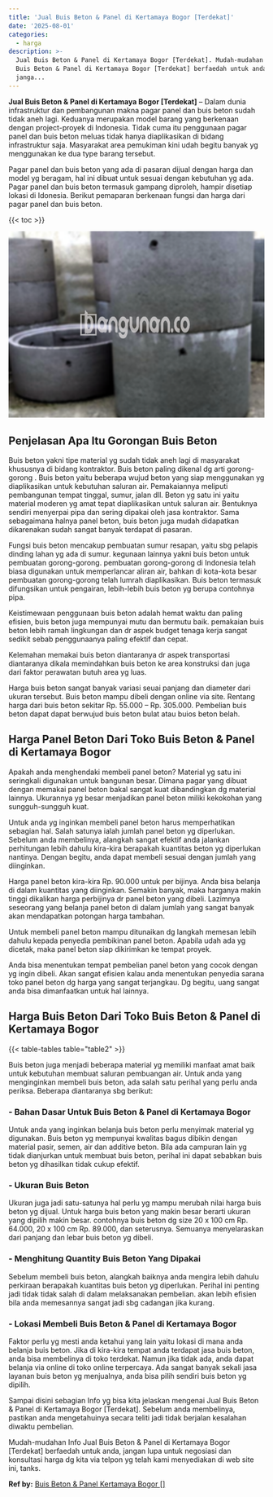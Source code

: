 ```yaml
---
title: 'Jual Buis Beton & Panel di Kertamaya Bogor [Terdekat]'
date: '2025-08-01'
categories:
  - harga
description: >-
  Jual Buis Beton & Panel di Kertamaya Bogor [Terdekat]. Mudah-mudahan Info Jual
  Buis Beton & Panel di Kertamaya Bogor [Terdekat] berfaedah untuk anda,
  janga...
---
```


**Jual Buis Beton & Panel di Kertamaya Bogor \[Terdekat\]** – Dalam dunia infrastruktur dan pembangunan makna pagar panel dan buis beton sudah tidak aneh lagi. Keduanya merupakan model barang yang berkenaan dengan project-proyek di Indonesia. Tidak cuma itu penggunaan pagar panel dan buis beton meluas tidak hanya diaplikasikan di bidang infrastruktur saja. Masyarakat area pemukiman kini udah begitu banyak yg menggunakan ke dua type barang tersebut.

Pagar panel dan buis beton yang ada di pasaran dijual dengan harga dan model yg beragam, hal ini dibuat untuk sesuai dengan kebutuhan yg ada. Pagar panel dan buis beton termasuk gampang diproleh, hampir disetiap lokasi di Idonesia. Berikut pemaparan berkenaan fungsi dan harga dari pagar panel dan buis beton.

{{< toc >}}

![Jual Buis Beton & Panel di Kertamaya Bogor [Terdekat]](/images/jual-panel-buis-beton-murah-42.png)

## Penjelasan Apa Itu Gorongan Buis Beton

Buis beton yakni tipe material yg sudah tidak aneh lagi di masyarakat khususnya di bidang kontraktor. Buis beton paling dikenal dg arti gorong-gorong . Buis beton yaitu beberapa wujud beton yang siap menggunakan yg diaplikasikan untuk kebutuhan saluran air. Pemakaiannya meliputi pembangunan tempat tinggal, sumur, jalan dll. Beton yg satu ini yaitu material moderen yg amat tepat diaplikasikan untuk saluran air. Bentuknya sendiri menyerpai pipa dan sering dipakai oleh jasa kontraktor. Sama sebagaimana halnya panel beton, buis beton juga mudah didapatkan dikarenakan sudah sangat banyak terdapat di pasaran.

Fungsi buis beton mencakup pembuatan sumur resapan, yaitu sbg pelapis dinding lahan yg ada di sumur. kegunaan lainnya yakni buis beton untuk pembuatan gorong-gorong. pembuatan gorong-gorong di Indonesia telah biasa digunakan untuk memperlancar aliran air, bahkan di kota-kota besar pembuatan gorong-gorong telah lumrah diaplikasikan. Buis beton termasuk difungsikan untuk pengairan, lebih-lebih buis beton yg berupa contohnya pipa.

Keistimewaan penggunaan buis beton adalah hemat waktu dan paling efisien, buis beton juga mempunyai mutu dan bermutu baik. pemakaian buis beton lebih ramah lingkungan dan dr aspek budget tenaga kerja sangat sedikit sebab penggunaanya paling efektif dan cepat.

Kelemahan memakai buis beton diantaranya dr aspek transportasi diantaranya dikala memindahkan buis beton ke area konstruksi dan juga dari faktor perawatan butuh area yg luas.

Harga buis beton sangat banyak variasi seuai panjang dan diameter dari ukuran tersebut. Buis beton mampu dibeli dengan online via site. Rentang harga dari buis beton sekitar Rp. 55.000 – Rp. 305.000. Pembelian buis beton dapat dapat berwujud buis beton bulat atau buios beton belah.

## Harga Panel Beton Dari Toko Buis Beton & Panel di Kertamaya Bogor

Apakah anda menghendaki membeli panel beton? Material yg satu ini seringkali digunakan untuk bangunan besar. Dimana pagar yang dibuat dengan memakai panel beton bakal sangat kuat dibandingkan dg material lainnya. Ukurannya yg besar menjadikan panel beton miliki kekokohan yang sungguh-sungguh kuat.

Untuk anda yg inginkan membeli panel beton harus memperhatikan sebagian hal. Salah satunya ialah jumlah panel beton yg diperlukan. Sebelum anda membelinya, alangkah sangat efektif anda jalankan perhitungan lebih dahulu kira-kira berapakah kuantitas beton yg diperlukan nantinya. Dengan begitu, anda dapat membeli sesuai dengan jumlah yang diinginkan.

Harga panel beton kira-kira Rp. 90.000 untuk per bijinya. Anda bisa belanja di dalam kuantitas yang diinginkan. Semakin banyak, maka harganya makin tinggi dikalikan harga perbijinya dr panel beton yang dibeli. Lazimnya seseorang yang belanja panel beton di dalam jumlah yang sangat banyak akan mendapatkan potongan harga tambahan.

Untuk membeli panel beton mampu ditunaikan dg langkah memesan lebih dahulu kepada penyedia pembikinan panel beton. Apabila udah ada yg dicetak, maka panel beton siap dikirimkan ke tempat proyek.

Anda bisa menentukan tempat pembelian panel beton yang cocok dengan yg ingin dibeli. Akan sangat efisien kalau anda menentukan penyedia sarana toko panel beton dg harga yang sangat terjangkau. Dg begitu, uang sangat anda bisa dimanfaatkan untuk hal lainnya.

## Harga Buis Beton Dari Toko Buis Beton & Panel di Kertamaya Bogor

{{< table-tables table="table2" >}}

Buis beton juga menjadi beberapa material yg memiliki manfaat amat baik untuk kebutuhan membuat saluran pembuangan air. Untuk anda yang menginginkan membeli buis beton, ada salah satu perihal yang perlu anda periksa. Beberapa diantaranya sbg berikut:

### \- Bahan Dasar Untuk Buis Beton & Panel di Kertamaya Bogor

Untuk anda yang inginkan belanja buis beton perlu menyimak material yg digunakan. Buis beton yg mempunyai kwalitas bagus dibikin dengan material pasir, semen, air dan additive beton. Bila ada campuran lain yg tidak dianjurkan untuk membuat buis beton, perihal ini dapat sebabkan buis beton yg dihasilkan tidak cukup efektif.

### \- Ukuran Buis Beton

Ukuran juga jadi satu-satunya hal perlu yg mampu merubah nilai harga buis beton yg dijual. Untuk harga buis beton yang makin besar berarti ukuran yang dipilih makin besar. contohnya buis beton dg size 20 x 100 cm Rp. 64.000, 20 x 100 cm Rp. 89.000, dan seterusnya. Semuanya menyelaraskan dari panjang dan lebar buis beton yg dibeli.

### \- Menghitung Quantity Buis Beton Yang Dipakai

Sebelum membeli buis beton, alangkah baiknya anda mengira lebih dahulu perkiraan berapakah kuantitas buis beton yg diperlukan. Perihal ini penting jadi tidak tidak salah di dalam melaksanakan pembelian. akan lebih efisien bila anda memesannya sangat jadi sbg cadangan jika kurang.

### \- Lokasi Membeli Buis Beton & Panel di Kertamaya Bogor

Faktor perlu yg mesti anda ketahui yang lain yaitu lokasi di mana anda belanja buis beton. Jika di kira-kira tempat anda terdapat jasa buis beton, anda bisa membelinya di toko terdekat. Namun jika tidak ada, anda dapat belanja via online di toko online terpercaya. Ada sangat banyak sekali jasa layanan buis beton yg menjualnya, anda bisa pilih sendiri buis beton yg dipilih.

Sampai disini sebagian Info yg bisa kita jelaskan mengenai Jual Buis Beton & Panel di Kertamaya Bogor \[Terdekat\]. Sebelum anda membelinya, pastikan anda mengetahuinya secara teliti jadi tidak berjalan kesalahan diwaktu pembelian.

Mudah-mudahan Info Jual Buis Beton & Panel di Kertamaya Bogor \[Terdekat\] berfaedah untuk anda, jangan lupa untuk negosiasi dan konsultasi harga dg kita via telpon yg telah kami menyediakan di web site ini, tanks.

**Ref by:** [Buis Beton & Panel Kertamaya Bogor []](https://id.wikipedia.org/wiki/Buis)

